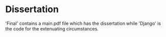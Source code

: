 # Dissertation

'Final' contains a main.pdf file which has the dissertation while 'Django' is the code for the extenuating circumstances.
